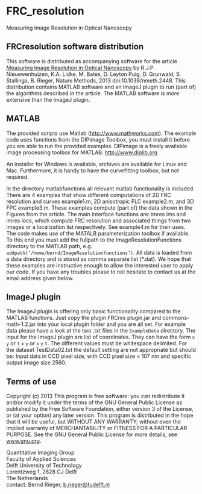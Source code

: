 # FRC_resolution
Measuring Image Resolution in Optical Nanoscopy


## FRCresolution software distribution

This software is distributed as accompanying software for the article [Measuring Image Resolution in Optical Nanoscopy](https://www.nature.com/articles/nmeth.2448) by R.J.P. Nieuewenhuizen, K.A. Lidke, M. Bates, D. Leyton Puig, D. Grunwald, S. Stallinga, B. Rieger, Nature Methods, 2013 doi:10.1038/nmeth.2448.
This distribution contains MATLAB software and an ImageJ plugin to run (part of) the algorithms described in the article. 
The MATLAB software is more extensive than the ImageJ plugin.

## MATLAB

The provided scripts use Matlab (http://www.mathworks.com). The example code uses functions from the DIPimage Toolbox, you must install it before you are able to run the provided examples. 
DIPimage is a freely available image processing toolbox for MATLAB: http://www.diplib.org 

An installer for Windows is available, archives are available for Linux and Mac. Furthermore, it is handy to have the curvefitting toolbox, but not required.

In the directory matlabfunctions all relevant matlab functionality is included. There are 4 examples that show different computations of 2D FRC resolution and curves example1.m, 2D anisotropic FLC example2.m, and 3D FPC example3.m. 
These examples compute (part of) the data shown in the Figures from the article.
The main interface functions are: imres ims and imres locs, which compute FRC resolution and associated things from two images or a localization list respectively. 
See example4.m for their uses.
The code makes use of the MATALB parameterization toolbox if available. To this end you must add the fullpath to the ImageResolutionFunctions directory to the MATLAB path, e.g. `addpath(’/home/bernd/ImageResolutionfunctions’)`. 
All data is loaded from a data directory and is stored as comma separate list (*.dat).
We hope that these examples are instructive enough to allow the interested user to apply our code. 
If you have any troubles please to not hesitate to contact us at the email address given below.

## ImageJ plugin

The ImageJ plugin is offering only basic functionality compared to the MATLAB functions. 
Just copy the plugin FRCres plugin.jar and commons-math-1.2.jar into your local plugin folder and you are all set. 
For example data please have a look at the two .txt files in the `ExampleData` directory. 
The input for the ImageJ plugin are list of coordinates. 
They can have the form `x` `y` or `t` `x` `y` or `x` `y` `t`. The different values must be whitespace delimited. For the dataset TestData02.txt the default setting are not appropriate but should be: 
Input data in CCD pixel size, with CCD pixel size = 107 nm and specific output image size 2560.

## Terms of use

Copyright (c) 2013
This program is free software: you can redistribute it and/or modify
it under the terms of the GNU General Public License as published by
the Free Software Foundation, either version 3 of the License, or
(at your option) any later version.
This program is distributed in the hope that it will be useful,
but WITHOUT ANY WARRANTY; without even the implied warranty of
MERCHANTABILITY or FITNESS FOR A PARTICULAR PURPOSE. See the
GNU General Public License for more details,
see www.gnu.org.

Quantitative Imaging Group  
Faculty of Applied Sciences  
Delft University of Technology  
Lorentzweg 1, 2628 CJ Delft  
The Netherlands  
contact: Bernd Rieger, b.rieger@tudelft.nl